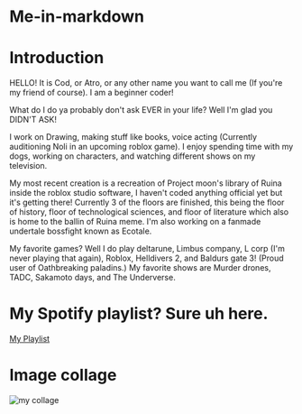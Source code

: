 # Me-in-markdown

# **Introduction**
HELLO! It is Cod, or Atro, or any other name you want to call me (If you're my friend of course). I am a beginner coder! 

What do I do ya probably don't ask EVER in your life? Well I'm glad you DIDN'T ASK! 

I work on Drawing, making stuff like books, voice acting (Currently auditioning Noli in an upcoming roblox game). I enjoy spending time with my dogs, working on characters, and watching different shows on my television.

My most recent creation is a recreation of Project moon's library of Ruina inside the roblox studio software, I haven't coded anything official yet but it's getting there! Currently 3 of the floors are finished, this being the floor of history, floor of technological sciences, and floor of literature which also is home to the ballin of Ruina meme. I'm also working on a fanmade undertale bossfight known as Ecotale. 

My favorite games? Well I do play deltarune, Limbus company, L corp (I'm never playing that again), Roblox, Helldivers 2, and Baldurs gate 3! 
(Proud user of Oathbreaking paladins.)
My favorite shows are Murder drones, TADC, Sakamoto days, and The Underverse.

# My Spotify playlist? Sure uh here.

[My Playlist](https://open.spotify.com/playlist/5Cw8HHRWzV0gV8sZtzBnbb?si=OUwpWG9MSb6EygSQ03FF2w)

# Image collage
![my collage](Collage.png)


